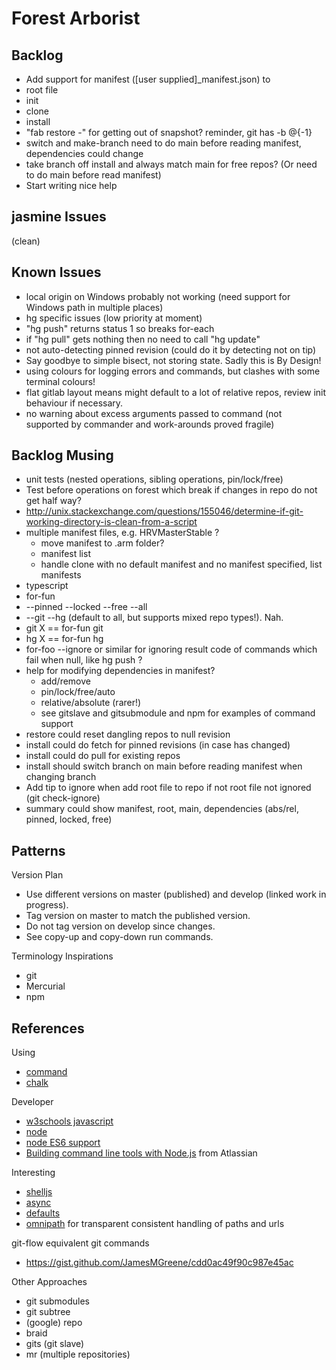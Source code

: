 # Forest Arborist

## Backlog
* Add support for manifest ([user supplied]\_manifest.json) to
 * root file
 * init
 * clone
 * install
* "fab restore -" for getting out of snapshot? reminder, git has -b @{-1}
* switch and make-branch need to do main before reading manifest, dependencies could change
* take branch off install and always match main for free repos? (Or need to do main before read manifest)
* Start writing nice help

## jasmine Issues
(clean)

## Known Issues
* local origin on Windows probably not working (need support for Windows path in multiple places)
* hg specific issues (low priority at moment)
 * "hg push" returns status 1 so breaks for-each
 * if "hg pull" gets nothing then no need to call "hg update"
 * not auto-detecting pinned revision (could do it by detecting not on tip)
* Say goodbye to simple bisect, not storing state. Sadly this is By Design!
* using colours for logging errors and commands, but clashes with some terminal colours!
* flat gitlab layout means might default to a lot of relative repos, review init behaviour if necessary.
* no warning about excess arguments passed to command (not supported by commander and work-arounds proved fragile)

## Backlog Musing
* unit tests (nested operations, sibling operations, pin/lock/free)
* Test before operations on forest which break if changes in repo do not get half way?
 * http://unix.stackexchange.com/questions/155046/determine-if-git-working-directory-is-clean-from-a-script
* multiple manifest files, e.g. HRVMasterStable ?
  * move manifest to .arm folder?
  * manifest list
  * handle clone with no default manifest and no manifest specified, list manifests
* typescript
* for-fun
 * --pinned --locked --free --all
 * --git --hg (default to all, but supports mixed repo types!). Nah.
 * git X == for-fun git
 * hg X == for-fun hg
* for-foo --ignore or similar for ignoring result code of commands which fail when null, like hg push ?
* help for modifying dependencies in manifest?
  * add/remove
  * pin/lock/free/auto
  * relative/absolute (rarer!)
  * see gitslave and gitsubmodule and npm for examples of command support
* restore could reset dangling repos to null revision
* install could do fetch for pinned revisions (in case has changed)
* install could do pull for existing repos
* install should switch branch on main before reading manifest when changing branch
* Add tip to ignore when add root file to repo if not root file not ignored (git check-ignore)
* summary could show manifest, root, main, dependencies (abs/rel, pinned, locked, free)

## Patterns

Version Plan
* Use different versions on master (published) and develop (linked work in progress).
* Tag version on master to match the published version.
* Do not tag version on develop since changes.
* See copy-up and copy-down run commands.

Terminology Inspirations
* git
* Mercurial
* npm

## References

Using
* [command](https://www.npmjs.com/package/commander)
* [chalk](https://github.com/sindresorhus/chalk)

Developer
* [w3schools javascript](http://www.w3schools.com/js/default.asp)
* [node](https://nodejs.org/docs/latest/api/index.html)
* [node ES6 support](http://node.green)
* [Building command line tools with Node.js](https://developer.atlassian.com/blog/2015/11/scripting-with-node/) from Atlassian

Interesting
* [shelljs](http://documentup.com/arturadib/shelljs#command-reference)
* [async](http://caolan.github.io/async/)
* [defaults](https://www.npmjs.com/package/defaults)
* [omnipath](https://www.npmjs.com/package/omnipath) for transparent consistent handling of paths and urls

git-flow equivalent git commands
* https://gist.github.com/JamesMGreene/cdd0ac49f90c987e45ac

Other Approaches
* git submodules
* git subtree
* (google) repo
* braid
* gits (git slave)
* mr (multiple repositories)
